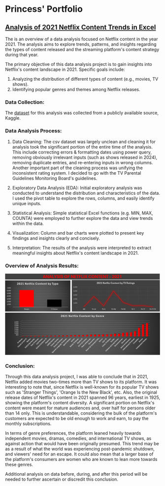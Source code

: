 # Princess' Portfolio

## [Analysis of 2021 Netflix Content Trends in Excel](https://github.com/POsebi/padeniran_portfolio/blob/main/2021_neflix_content_analysis.xlsx)

The is an overview of a data analysis focused on Netflix content in the year 2021. The analysis aims to explore trends, patterns, and insights regarding the types of content released and the streaming platform's content strategy during that year.

The primary objective of this data analysis project is to gain insights into Netflix's content landscape in 2021. Specific goals include:

1. Analyzing the distribution of different types of content (e.g., movies, TV shows).
2. Identifying popular genres and themes among Netflix releases.

### Data Collection:

The [dataset](https://www.kaggle.com/datasets/rahulvyasm/netflix-movies-and-tv-shows) for this analysis was collected from a publicly available source, Kaggle.

### Data Analysis Process:

1. Data Cleaning: The csv dataset was largely unclean and cleaning it for analysis took the significant portion of the entire time of the analysis. This include correcting errors & formatting dates using power query, removing obviously irrelevant inputs (such as shows released in 2024), removing duplicate entries, and re-entering inputs in wrong columns. Another important part of the cleaning process was unifying the inconsistent rating system. I decided to go with the TV Parental Guidelines Monitoring Board's guidelines.

2. Exploratory Data Analysis (EDA): Initial exploratory analysis was conducted to understand the distribution and characteristics of the data. I used the pivot table to explore the rows, columns, and easily identify unique inputs.

3. Statistical Analysis: Simple statistical Excel functions (e.g. MIN, MAX, COUNTA) were employed to further explore the data and view trends within the data.

4. Visualization: Column and bar charts were plotted to present key findings and insights clearly and concisely.

5. Interpretation: The results of the analysis were interpreted to extract meaningful insights about Netflix's content landscape in 2021.

### Overview of Analysis Results:

![](/neflix_image.png)

### Conclusion:
Through this data analysis project, I was able to conclude that in 2021, Netflix added movies two-times more than TV shows to its platform. It was interesting to note that, since Netflix is well-known for its popular TV shows such as 'Stranger Things', 'Orange Is the New Black', etc. Also, the original release dates of Netflix's content in 2021 spanned 96 years, earliest in 1925, showing the platform's content diversity. A significant portion on Netflix's content were meant for mature audiences and, over half for persons older than 14 only. This is understandable, considering the bulk of the platform's customers are expected to be old enough to work and earn, to pay the monthly subscriptions.

In terms of genre preferences, the platform leaned heavily towards independent movies, dramas, comedies, and international TV shows, as against action that would have been originally presumed. This trend may be as a result of what the world was experiencing post-pandemic shutdown, and viewers' need for an escape. It could also mean that a larger base of the platform's consumers are women who are known to lean more towards these genres.

Additional analysis on data before, during, and after this period will be needed to further ascertain or discredit this conclusion.
